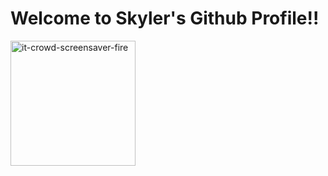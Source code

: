 # Welcome to Skyler's Github Profile!!

<img src="[drawing.jpg](https://github.com/Skyler-Guha/Skyler-Guha/assets/104735259/591e18d9-3bdc-4b05-b367-9faff9485101)" alt="it-crowd-screensaver-fire" width="200"/>

<!--
**Skyler-Guha/Skyler-Guha** is a ✨ _special_ ✨ repository because its `README.md` (this file) appears on your GitHub profile.

![it-crowd-screensaver-fire](https://github.com/Skyler-Guha/Skyler-Guha/assets/104735259/591e18d9-3bdc-4b05-b367-9faff9485101)

Here are some ideas to get you started:

- 🔭 I’m currently working on ...
- 🌱 I’m currently learning ...
- 👯 I’m looking to collaborate on ...
- 🤔 I’m looking for help with ...
- 💬 Ask me about ...
- 📫 How to reach me: ...
- 😄 Pronouns: ...
- ⚡ Fun fact: ...
-->
